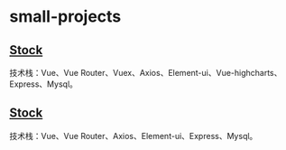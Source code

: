 # small-projects

## [Stock](./stock/)
技术栈：Vue、Vue Router、Vuex、Axios、Element-ui、Vue-highcharts、Express、Mysql。


## [Stock](./stock/)
技术栈：Vue、Vue Router、Axios、Element-ui、Express、Mysql。
